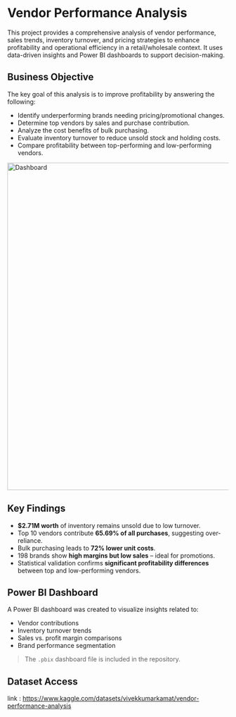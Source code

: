 # Vendor Performance Analysis

This project provides a comprehensive analysis of vendor performance, sales trends, inventory turnover, and pricing strategies to enhance profitability and operational efficiency in a retail/wholesale context. It uses data-driven insights and Power BI dashboards to support decision-making.

## Business Objective

The key goal of this analysis is to improve profitability by answering the following:

- Identify underperforming brands needing pricing/promotional changes.
- Determine top vendors by sales and purchase contribution.
- Analyze the cost benefits of bulk purchasing.
- Evaluate inventory turnover to reduce unsold stock and holding costs.
- Compare profitability between top-performing and low-performing vendors.

<img width="1323" height="743" alt="Dashboard" src="https://github.com/user-attachments/assets/127232e4-a795-4b92-bc00-23a66b63b2b3" />


## Key Findings

- **$2.71M worth** of inventory remains unsold due to low turnover.
- Top 10 vendors contribute **65.69% of all purchases**, suggesting over-reliance.
- Bulk purchasing leads to **72% lower unit costs**.
- 198 brands show **high margins but low sales** – ideal for promotions.
- Statistical validation confirms **significant profitability differences** between top and low-performing vendors.

## Power BI Dashboard

A Power BI dashboard was created to visualize insights related to:

- Vendor contributions
- Inventory turnover trends
- Sales vs. profit margin comparisons
- Brand performance segmentation

> The `.pbix` dashboard file is included in the repository.

## Dataset Access

link : https://www.kaggle.com/datasets/vivekkumarkamat/vendor-performance-analysis

